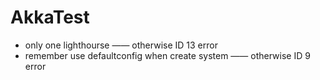# AkkaTest

* only one lighthourse —— otherwise  ID 13 error
* remember use defaultconfig when create system —— otherwise  ID 9 error
